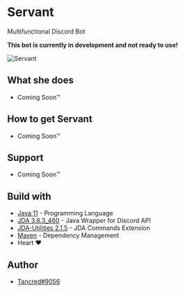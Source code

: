# Servant
Multifunctional Discord Bot

**This bot is currently in development and not ready to use!**

![Servant](https://i.imgur.com/MDRt4fA.png)

## What she does
* Coming Soon™

## How to get Servant
* Coming Soon™

## Support
* Coming Soon™

## Build with
* [Java 11](https://openjdk.java.net/projects/jdk/11/) - Programming Language
* [JDA 3.8.3_460](https://github.com/DV8FromTheWorld/JDA) - Java Wrapper for Discord API
* [JDA-Utilities 2.1.5](https://github.com/JDA-Applications/JDA-Utilities) - JDA Commands Extension
* [Maven](https://maven.apache.org/) - Dependency Management
* Heart :heart:

## Author
* [Tancred#9056](https://github.com/Tancred423)